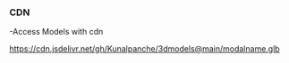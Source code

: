 ### CDN
-Access Models with cdn

https://cdn.jsdelivr.net/gh/Kunalpanche/3dmodels@main/modalname.glb
